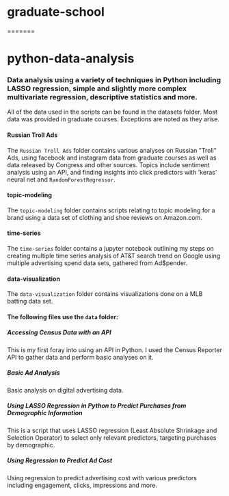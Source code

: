 # graduate-school
=======
# python-data-analysis
### Data analysis using a variety of techniques in Python including LASSO regression, simple and slightly more complex multivariate regression, descriptive statistics and more.
All of the data used in the scripts can be found in the datasets folder. Most data was provided in graduate courses. Exceptions are noted as they arise.

#### Russian Troll Ads 
The `Russian Troll Ads` folder contains various analyses on Russian "Troll" Ads, using facebook and instagram data from graduate courses as well as data released by Congress and other sources. Topics include sentiment analysis using an API, and finding insights into click predictors with 'keras' neural net and `RandomForestRegressor`.

#### topic-modeling 
The `topic-modeling` folder contains scripts relating to topic modeling for a brand using a data set of clothing and shoe reviews on Amazon.com.

#### time-series
The `time-series` folder contains a jupyter notebook outlining my steps on creating multiple time series analysis of AT&T search trend on Google using multiple advertising spend data sets, gathered from Ad$pender.

#### data-visualization 
The `data-visualization` folder contains visualizations done on a MLB batting data set.

#### The following files use the `data` folder: 
##### Accessing Census Data with an API 
This is my first foray into using an API in Python. I used the Census Reporter API to gather data and perform basic analyses on it.

##### Basic Ad Analysis 
Basic analysis on digital advertising data.

##### Using LASSO Regression in Python to Predict Purchases from Demographic Information 
This is a script that uses LASSO regression (Least Absolute Shrinkage and Selection Operator) to select only relevant predictors, targeting purchases by demographic.

##### Using Regression to Predict Ad Cost 
Using regression to predict advertising cost with various predictors including engagement, clicks, impressions and more. 
